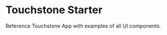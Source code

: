 Touchstone Starter
==================

Reference Touchstone App with examples of all UI components.
